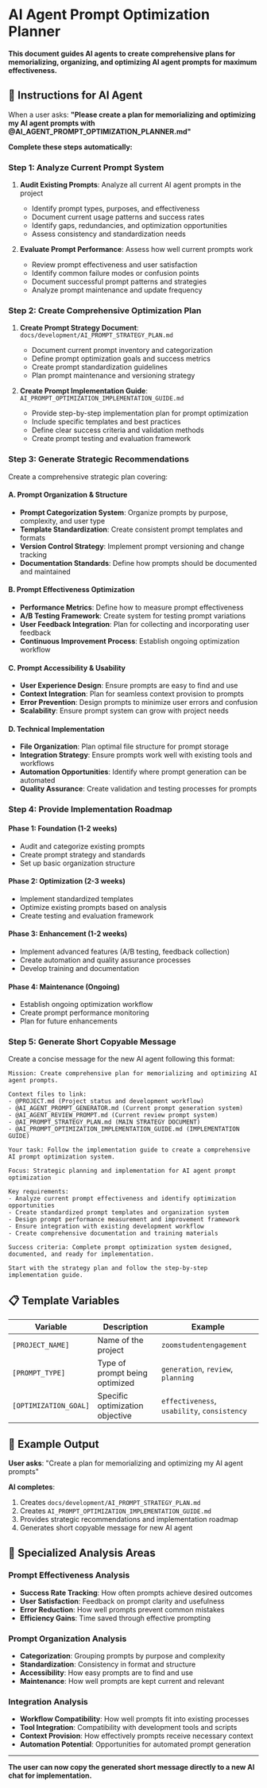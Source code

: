# AI Agent Prompt Optimization Planner

**This document guides AI agents to create comprehensive plans for memorializing, organizing, and optimizing AI agent prompts for maximum effectiveness.**

## 🎯 **Instructions for AI Agent**

When a user asks: **"Please create a plan for memorializing and optimizing my AI agent prompts with @AI_AGENT_PROMPT_OPTIMIZATION_PLANNER.md"**

**Complete these steps automatically:**

### **Step 1: Analyze Current Prompt System**

1. **Audit Existing Prompts**: Analyze all current AI agent prompts in the project
   - Identify prompt types, purposes, and effectiveness
   - Document current usage patterns and success rates
   - Identify gaps, redundancies, and optimization opportunities
   - Assess consistency and standardization needs

2. **Evaluate Prompt Performance**: Assess how well current prompts work
   - Review prompt effectiveness and user satisfaction
   - Identify common failure modes or confusion points
   - Document successful prompt patterns and strategies
   - Analyze prompt maintenance and update frequency

### **Step 2: Create Comprehensive Optimization Plan**

1. **Create Prompt Strategy Document**: `docs/development/AI_PROMPT_STRATEGY_PLAN.md`
   - Document current prompt inventory and categorization
   - Define prompt optimization goals and success metrics
   - Create prompt standardization guidelines
   - Plan prompt maintenance and versioning strategy

2. **Create Prompt Implementation Guide**: `AI_PROMPT_OPTIMIZATION_IMPLEMENTATION_GUIDE.md`
   - Provide step-by-step implementation plan for prompt optimization
   - Include specific templates and best practices
   - Define clear success criteria and validation methods
   - Create prompt testing and evaluation framework

### **Step 3: Generate Strategic Recommendations**

Create a comprehensive strategic plan covering:

#### **A. Prompt Organization & Structure**
- **Prompt Categorization System**: Organize prompts by purpose, complexity, and user type
- **Template Standardization**: Create consistent prompt templates and formats
- **Version Control Strategy**: Implement prompt versioning and change tracking
- **Documentation Standards**: Define how prompts should be documented and maintained

#### **B. Prompt Effectiveness Optimization**
- **Performance Metrics**: Define how to measure prompt effectiveness
- **A/B Testing Framework**: Create system for testing prompt variations
- **User Feedback Integration**: Plan for collecting and incorporating user feedback
- **Continuous Improvement Process**: Establish ongoing optimization workflow

#### **C. Prompt Accessibility & Usability**
- **User Experience Design**: Ensure prompts are easy to find and use
- **Context Integration**: Plan for seamless context provision to prompts
- **Error Prevention**: Design prompts to minimize user errors and confusion
- **Scalability**: Ensure prompt system can grow with project needs

#### **D. Technical Implementation**
- **File Organization**: Plan optimal file structure for prompt storage
- **Integration Strategy**: Ensure prompts work well with existing tools and workflows
- **Automation Opportunities**: Identify where prompt generation can be automated
- **Quality Assurance**: Create validation and testing processes for prompts

### **Step 4: Provide Implementation Roadmap**

#### **Phase 1: Foundation (1-2 weeks)**
- Audit and categorize existing prompts
- Create prompt strategy and standards
- Set up basic organization structure

#### **Phase 2: Optimization (2-3 weeks)**
- Implement standardized templates
- Optimize existing prompts based on analysis
- Create testing and evaluation framework

#### **Phase 3: Enhancement (1-2 weeks)**
- Implement advanced features (A/B testing, feedback collection)
- Create automation and quality assurance processes
- Develop training and documentation

#### **Phase 4: Maintenance (Ongoing)**
- Establish ongoing optimization workflow
- Create prompt performance monitoring
- Plan for future enhancements

### **Step 5: Generate Short Copyable Message**

Create a concise message for the new AI agent following this format:

```
Mission: Create comprehensive plan for memorializing and optimizing AI agent prompts.

Context files to link:
- @PROJECT.md (Project status and development workflow)
- @AI_AGENT_PROMPT_GENERATOR.md (Current prompt generation system)
- @AI_AGENT_REVIEW_PROMPT.md (Current review prompt system)
- @AI_PROMPT_STRATEGY_PLAN.md (MAIN STRATEGY DOCUMENT)
- @AI_PROMPT_OPTIMIZATION_IMPLEMENTATION_GUIDE.md (IMPLEMENTATION GUIDE)

Your task: Follow the implementation guide to create a comprehensive AI prompt optimization system.

Focus: Strategic planning and implementation for AI agent prompt optimization

Key requirements:
- Analyze current prompt effectiveness and identify optimization opportunities
- Create standardized prompt templates and organization system
- Design prompt performance measurement and improvement framework
- Ensure integration with existing development workflow
- Create comprehensive documentation and training materials

Success criteria: Complete prompt optimization system designed, documented, and ready for implementation.

Start with the strategy plan and follow the step-by-step implementation guide.
```

## 📋 **Template Variables**

| Variable | Description | Example |
|----------|-------------|---------|
| `[PROJECT_NAME]` | Name of the project | `zoomstudentengagement` |
| `[PROMPT_TYPE]` | Type of prompt being optimized | `generation`, `review`, `planning` |
| `[OPTIMIZATION_GOAL]` | Specific optimization objective | `effectiveness`, `usability`, `consistency` |

## 🎯 **Example Output**

**User asks**: "Create a plan for memorializing and optimizing my AI agent prompts"

**AI completes**:
1. Creates `docs/development/AI_PROMPT_STRATEGY_PLAN.md`
2. Creates `AI_PROMPT_OPTIMIZATION_IMPLEMENTATION_GUIDE.md`
3. Provides strategic recommendations and implementation roadmap
4. Generates short copyable message for new AI agent

## 🔧 **Specialized Analysis Areas**

### **Prompt Effectiveness Analysis**
- **Success Rate Tracking**: How often prompts achieve desired outcomes
- **User Satisfaction**: Feedback on prompt clarity and usefulness
- **Error Reduction**: How well prompts prevent common mistakes
- **Efficiency Gains**: Time saved through effective prompting

### **Prompt Organization Analysis**
- **Categorization**: Grouping prompts by purpose and complexity
- **Standardization**: Consistency in format and structure
- **Accessibility**: How easy prompts are to find and use
- **Maintenance**: How well prompts are kept current and relevant

### **Integration Analysis**
- **Workflow Compatibility**: How well prompts fit into existing processes
- **Tool Integration**: Compatibility with development tools and scripts
- **Context Provision**: How effectively prompts receive necessary context
- **Automation Potential**: Opportunities for automated prompt generation

---

**The user can now copy the generated short message directly to a new AI chat for implementation.**
